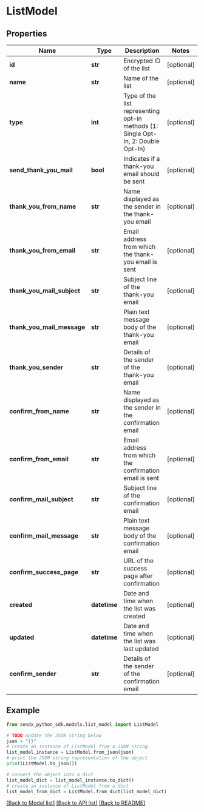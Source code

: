 # ListModel


## Properties

Name | Type | Description | Notes
------------ | ------------- | ------------- | -------------
**id** | **str** | Encrypted ID of the list | [optional] 
**name** | **str** | Name of the list | [optional] 
**type** | **int** | Type of the list representing opt-in methods (1: Single Opt-In, 2: Double Opt-In) | [optional] 
**send_thank_you_mail** | **bool** | Indicates if a thank-you email should be sent | [optional] 
**thank_you_from_name** | **str** | Name displayed as the sender in the thank-you email | [optional] 
**thank_you_from_email** | **str** | Email address from which the thank-you email is sent | [optional] 
**thank_you_mail_subject** | **str** | Subject line of the thank-you email | [optional] 
**thank_you_mail_message** | **str** | Plain text message body of the thank-you email | [optional] 
**thank_you_sender** | **str** | Details of the sender of the thank-you email | [optional] 
**confirm_from_name** | **str** | Name displayed as the sender in the confirmation email | [optional] 
**confirm_from_email** | **str** | Email address from which the confirmation email is sent | [optional] 
**confirm_mail_subject** | **str** | Subject line of the confirmation email | [optional] 
**confirm_mail_message** | **str** | Plain text message body of the confirmation email | [optional] 
**confirm_success_page** | **str** | URL of the success page after confirmation | [optional] 
**created** | **datetime** | Date and time when the list was created | [optional] 
**updated** | **datetime** | Date and time when the list was last updated | [optional] 
**confirm_sender** | **str** | Details of the sender of the confirmation email | [optional] 

## Example

```python
from sendx_python_sdk.models.list_model import ListModel

# TODO update the JSON string below
json = "{}"
# create an instance of ListModel from a JSON string
list_model_instance = ListModel.from_json(json)
# print the JSON string representation of the object
print(ListModel.to_json())

# convert the object into a dict
list_model_dict = list_model_instance.to_dict()
# create an instance of ListModel from a dict
list_model_from_dict = ListModel.from_dict(list_model_dict)
```
[[Back to Model list]](../README.md#documentation-for-models) [[Back to API list]](../README.md#documentation-for-api-endpoints) [[Back to README]](../README.md)


